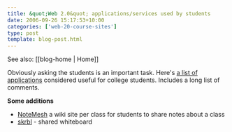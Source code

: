 ```yaml
---
title: &quot;Web 2.0&quot; applications/services used by students
date: 2006-09-26 15:17:53+10:00
categories: ['web-20-course-sites']
type: post
template: blog-post.html
---
```


See also: [[blog-home | Home]]

Obviously asking the students is an important task. Here's [a list of applications](http://www.educatednation.com/2006/08/16/tools-for-students/) considered useful for college students. Includes a long list of comments.

**Some additions**

- [NoteMesh](http://www.notemesh.com/?a=home) a wiki site per class for students to share notes about a class
- [skrbl](http://www.skrbl.com/) - shared whiteboard